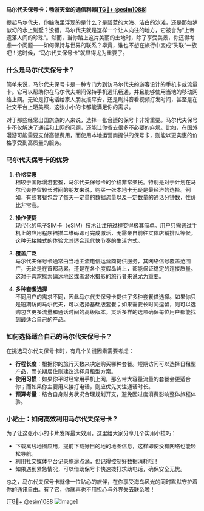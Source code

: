 **马尔代夫保号卡：畅游天堂的通信利器[[TG💪+ @esim1088](https://t.me/s/esim1088)]**

提起马尔代夫，你脑海里浮现的是什么？是碧蓝的大海、洁白的沙滩，还是那如梦似幻的水上别墅？没错，马尔代夫就是这样一个让人向往的地方，它被誉为“上帝遗落人间的珍珠”。然而，当你踏上这片美丽的土地时，除了享受美景，你还得考虑一个问题——如何保持与世界的联系？毕竟，谁也不想在旅行中变成“失联”一族吧！这时候，“马尔代夫保号卡”就显得尤为重要了。

### 什么是马尔代夫保号卡？

简单来说，马尔代夫保号卡是一种专门为到访马尔代夫的游客设计的手机卡或流量卡。它可以帮助你在马尔代夫期间保持手机通讯畅通，并且能够使用当地的移动网络上网。无论是打电话给家人朋友报平安，还是刷抖音看视频打发时间，甚至是在社交平台上晒美照，这张小小的卡都能满足你的需求。

对于那些经常出国旅游的人来说，选择一张合适的保号卡非常重要。马尔代夫保号卡不仅解决了通话和上网的问题，还能让你省去很多不必要的麻烦。比如，在国外漫游可能需要支付高额费用，而使用本地运营商提供的保号卡，则能以更实惠的价格享受到高质量的服务。

### 马尔代夫保号卡的优势

1. **价格实惠**  
   相较于国际漫游套餐，马尔代夫保号卡的价格非常亲民。特别是对于计划在马尔代夫停留较长时间的朋友来说，购买一张本地卡无疑是最经济的选择。例如，有些套餐包含了每天一定量的数据流量以及一定数量的通话分钟数，性价比非常高。

2. **操作便捷**  
   现代化的电子SIM卡（eSIM）技术让注册过程变得极其简单。用户只需通过手机上的应用程序扫描二维码即可完成激活，无需亲自前往实体店铺排队等候。这种无接触式的体验尤其适合现代快节奏的生活方式。

3. **覆盖广泛**  
   马尔代夫保号卡通常由当地主流电信运营商提供服务，其网络信号覆盖范围广，无论是在首都马累，还是在各个度假岛屿上，都能保证稳定的连接质量。这对于喜欢探索偏远地区或者潜水摄影的旅行者来说尤为重要。

4. **多种套餐选择**  
   不同用户的需求不同，因此马尔代夫保号卡提供了多种套餐供选择。如果你只是短期访问马尔代夫，可以选择基础版套餐；如果需要长时间逗留，则可以选购包含更多流量和通话时间的高级版本。灵活多样的选项确保每位用户都能找到最适合自己的产品。

### 如何选择适合自己的马尔代夫保号卡？

在挑选马尔代夫保号卡时，有几个关键因素需要考虑：

- **行程长度**：根据你的旅行天数来决定购买哪种套餐。短期访问可以选择日租型产品，而长期居住则建议选择月租型方案。
- **使用习惯**：如果你平时经常用手机上网，那么带大容量流量的套餐会更适合你；而如果你主要用来接打电话，则应优先关注通话时长。
- **预算考量**：结合自身财务状况合理规划开支，避免因过度消费影响整体旅程体验。

### 小贴士：如何高效利用马尔代夫保号卡？

为了让这张小小的卡片发挥最大效用，这里给大家分享几个实用小技巧：

- 下载离线地图应用，提前下载好目的地的地图信息，这样即使没有网络也能轻松导航。
- 利用社交媒体平台记录旅途点滴，但记得控制好数据消耗哦！
- 如果遇到紧急情况，可以借助保号卡快速拨打求助电话，确保安全无忧。

总之，马尔代夫保号卡就像一位贴心的旅伴，在你享受海岛风光的同时默默守护着你的通讯自由。有了它，你就再也不用担心与外界失去联系啦！

[[TG💪+ @esim1088](https://t.me/s/esim1088) ![Image](https://i.postimg.cc/4NQfJmqS/Snipaste-2025-05-13-00-14-12.png)]